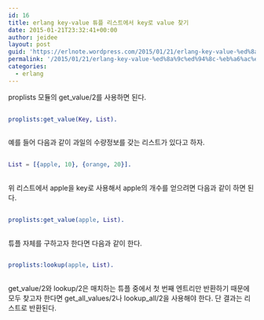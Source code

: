 ```yaml
---
id: 16
title: erlang key-value 튜플 리스트에서 key로 value 찾기
date: 2015-01-21T23:32:41+00:00
author: jeidee
layout: post
guid: 'https://erlnote.wordpress.com/2015/01/21/erlang-key-value-%ed%8a%9c%ed%94%8c-%eb%a6%ac%ec%8a%a4%ed%8a%b8%ec%97%90%ec%84%9c-key%eb%a1%9c-value-%ec%b0%be%ea%b8%b0/'
permalink: '/2015/01/21/erlang-key-value-%ed%8a%9c%ed%94%8c-%eb%a6%ac%ec%8a%a4%ed%8a%b8%ec%97%90%ec%84%9c-key%eb%a1%9c-value-%ec%b0%be%ea%b8%b0/'
categories:
  - erlang
---
```

proplists 모듈의 get_value/2를 사용하면 된다.

```erlang
      
proplists:get_value(Key, List).
  
```

예를 들어 다음과 같이 과일의 수량정보를 갖는 리스트가 있다고 하자.

```erlang
      
List = [{apple, 10}, {orange, 20}].
  
```

위 리스트에서 apple을 key로 사용해서 apple의 개수를 얻으려면 다음과 같이 하면 된다.

```erlang
      
proplists:get_value(apple, List).
  
```

튜플 자체를 구하고자 한다면 다음과 같이 한다.

```erlang
      
proplists:lookup(apple, List).
  
```

get\_value/2와 lookup/2은 매치하는 튜플 중에서 첫 번째 엔트리만 반환하기 때문에 모두 찾고자 한다면 get\_all\_values/2나 lookup\_all/2을 사용해야 한다. 단 결과는 리스트로 반환된다.